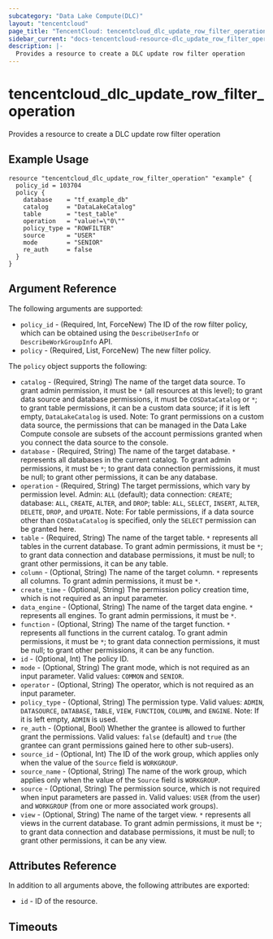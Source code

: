 ```yaml
---
subcategory: "Data Lake Compute(DLC)"
layout: "tencentcloud"
page_title: "TencentCloud: tencentcloud_dlc_update_row_filter_operation"
sidebar_current: "docs-tencentcloud-resource-dlc_update_row_filter_operation"
description: |-
  Provides a resource to create a DLC update row filter operation
---
```


# tencentcloud_dlc_update_row_filter_operation

Provides a resource to create a DLC update row filter operation

## Example Usage

```hcl
resource "tencentcloud_dlc_update_row_filter_operation" "example" {
  policy_id = 103704
  policy {
    database    = "tf_example_db"
    catalog     = "DataLakeCatalog"
    table       = "test_table"
    operation   = "value!=\"0\""
    policy_type = "ROWFILTER"
    source      = "USER"
    mode        = "SENIOR"
    re_auth     = false
  }
}
```

## Argument Reference

The following arguments are supported:

* `policy_id` - (Required, Int, ForceNew) The ID of the row filter policy, which can be obtained using the `DescribeUserInfo` or `DescribeWorkGroupInfo` API.
* `policy` - (Required, List, ForceNew) The new filter policy.

The `policy` object supports the following:

* `catalog` - (Required, String) The name of the target data source. To grant admin permission, it must be `*` (all resources at this level); to grant data source and database permissions, it must be `COSDataCatalog` or `*`; to grant table permissions, it can be a custom data source; if it is left empty, `DataLakeCatalog` is used. Note: To grant permissions on a custom data source, the permissions that can be managed in the Data Lake Compute console are subsets of the account permissions granted when you connect the data source to the console.
* `database` - (Required, String) The name of the target database. `*` represents all databases in the current catalog. To grant admin permissions, it must be `*`; to grant data connection permissions, it must be null; to grant other permissions, it can be any database.
* `operation` - (Required, String) The target permissions, which vary by permission level. Admin: `ALL` (default); data connection: `CREATE`; database: `ALL`, `CREATE`, `ALTER`, and `DROP`; table: `ALL`, `SELECT`, `INSERT`, `ALTER`, `DELETE`, `DROP`, and `UPDATE`. Note: For table permissions, if a data source other than `COSDataCatalog` is specified, only the `SELECT` permission can be granted here.
* `table` - (Required, String) The name of the target table. `*` represents all tables in the current database. To grant admin permissions, it must be `*`; to grant data connection and database permissions, it must be null; to grant other permissions, it can be any table.
* `column` - (Optional, String) The name of the target column. `*` represents all columns. To grant admin permissions, it must be `*`.
* `create_time` - (Optional, String) The permission policy creation time, which is not required as an input parameter.
* `data_engine` - (Optional, String) The name of the target data engine. `*` represents all engines. To grant admin permissions, it must be `*`.
* `function` - (Optional, String) The name of the target function. `*` represents all functions in the current catalog. To grant admin permissions, it must be `*`; to grant data connection permissions, it must be null; to grant other permissions, it can be any function.
* `id` - (Optional, Int) The policy ID.
* `mode` - (Optional, String) The grant mode, which is not required as an input parameter. Valid values: `COMMON` and `SENIOR`.
* `operator` - (Optional, String) The operator, which is not required as an input parameter.
* `policy_type` - (Optional, String) The permission type. Valid values: `ADMIN`, `DATASOURCE`, `DATABASE`, `TABLE`, `VIEW`, `FUNCTION`, `COLUMN`, and `ENGINE`. Note: If it is left empty, `ADMIN` is used.
* `re_auth` - (Optional, Bool) Whether the grantee is allowed to further grant the permissions. Valid values: `false` (default) and `true` (the grantee can grant permissions gained here to other sub-users).
* `source_id` - (Optional, Int) The ID of the work group, which applies only when the value of the `Source` field is `WORKGROUP`.
* `source_name` - (Optional, String) The name of the work group, which applies only when the value of the `Source` field is `WORKGROUP`.
* `source` - (Optional, String) The permission source, which is not required when input parameters are passed in. Valid values: `USER` (from the user) and `WORKGROUP` (from one or more associated work groups).
* `view` - (Optional, String) The name of the target view. `*` represents all views in the current database. To grant admin permissions, it must be `*`; to grant data connection and database permissions, it must be null; to grant other permissions, it can be any view.

## Attributes Reference

In addition to all arguments above, the following attributes are exported:

* `id` - ID of the resource.



## Timeouts

<no value>


